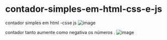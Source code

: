 # contador-simples-em-html-css-e-js
contador simples em html -csse js
![image](https://user-images.githubusercontent.com/106449745/173928976-f5fa2e98-1a88-4193-8b8a-76b6a38e9736.png)

contador tanto aumente como negativa os números .
![image](https://user-images.githubusercontent.com/106449745/173929075-8871904f-e827-4fc8-bc36-586631bf85d3.png)


